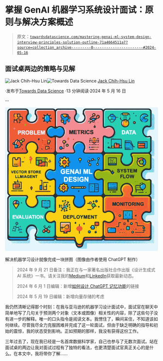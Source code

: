 # 掌握 GenAI 机器学习系统设计面试：原则与解决方案概述

> 原文：[`towardsdatascience.com/mastering-genai-ml-system-design-interview-principles-solution-outline-71a4664511a7?source=collection_archive---------0-----------------------#2024-05-16`](https://towardsdatascience.com/mastering-genai-ml-system-design-interview-principles-solution-outline-71a4664511a7?source=collection_archive---------0-----------------------#2024-05-16)

## 面试桌两边的策略与见解

[](https://medium.com/@jacklingenai?source=post_page---byline--71a4664511a7--------------------------------)![Jack Chih-Hsu Lin](https://medium.com/@jacklingenai?source=post_page---byline--71a4664511a7--------------------------------)[](https://towardsdatascience.com/?source=post_page---byline--71a4664511a7--------------------------------)![Towards Data Science](https://towardsdatascience.com/?source=post_page---byline--71a4664511a7--------------------------------) [Jack Chih-Hsu Lin](https://medium.com/@jacklingenai?source=post_page---byline--71a4664511a7--------------------------------)

·发布于[Towards Data Science](https://towardsdatascience.com/?source=post_page---byline--71a4664511a7--------------------------------) ·13 分钟阅读·2024 年 5 月 16 日

--

![](img/e57726e5bac6c44e04b076973dff6aba.png)

解决机器学习设计就像完成一块拼图（图像由作者使用 ChatGPT 制作）

> 2024 年 9 月 21 日备注：我正在与一家著名出版社合作出版《设计生成式 AI 系统》一书。请关注我的[Medium](https://medium.com/@jacklingenai)和[LinkedIn](https://www.linkedin.com/in/jacklingenai/)获取最新动态。
> 
> 2024 年 6 月 1 日编辑：新增[如何设计 ChatGPT 记忆功能](https://medium.com/towards-data-science/mastering-genai-ml-system-design-interview-2-design-chatgpt-memory-feature-fe908517d76c)的链接
> 
> 2024 年 5 月 19 日编辑：新增向量存储的考虑

我仍然清晰记得那个时刻：在我与亚马逊的机器学习设计面试中，面试官在聊天中简单地写了几句关于预测两个对象（文本或图像）相关性的内容，除了这些句子没有进一步的解释。唯一的口头指令是阅读文本。我愣住了，瞬间呆住，不知道该如何继续。尽管我尽全力克服困难并完成了这一轮面试，但由于缺乏明确的指导和初始的震惊，我的状态受到影响。正如预期的那样，我没有获得这份工作。

三年过去了，现在我已经是一名首席数据科学家，自己也参与了无数次面试。站在面试桌的两边让我对面试过程有了独特的看法，也更清楚面试官真正关心的是什么。在本文中，我将带你了解……
